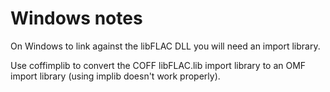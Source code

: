 Windows notes
=============

On Windows to link against the libFLAC DLL you will need an import library.

Use coffimplib to convert the COFF libFLAC.lib import library to an OMF import library (using implib doesn't work properly).
